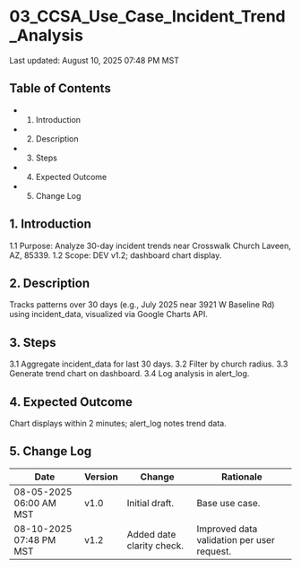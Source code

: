 # 03_CCSA_Use_Case_Incident_Trend_Analysis

Last updated: August 10, 2025 07:48 PM MST

## Table of Contents
- 1. Introduction
- 2. Description
- 3. Steps
- 4. Expected Outcome
- 5. Change Log

## 1. Introduction
1.1 Purpose: Analyze 30-day incident trends near Crosswalk Church Laveen, AZ, 85339.
1.2 Scope: DEV v1.2; dashboard chart display.

## 2. Description
Tracks patterns over 30 days (e.g., July 2025 near 3921 W Baseline Rd) using incident_data, visualized via Google Charts API.

## 3. Steps
3.1 Aggregate incident_data for last 30 days.
3.2 Filter by church radius.
3.3 Generate trend chart on dashboard.
3.4 Log analysis in alert_log.

## 4. Expected Outcome
Chart displays within 2 minutes; alert_log notes trend data.

## 5. Change Log
| Date | Version | Change | Rationale |
|------|---------|--------|-----------|
| 08-05-2025 06:00 AM MST | v1.0 | Initial draft. | Base use case. |
| 08-10-2025 07:48 PM MST | v1.2 | Added date clarity check. | Improved data validation per user request. |